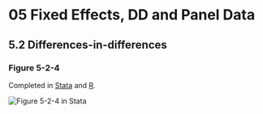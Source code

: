 # 05 Fixed Effects, DD and Panel Data
## 5.2 Differences-in-differences

### Figure 5-2-4

Completed in [Stata](Figure%205-2-4.do) and [R](Figure%205-2-4.r).

![Figure 5-2-4 in Stata](https://github.com/vikjam/mostly-harmless-replication/blob/master/05%20Fixed%20Effects,%20DD%20and%20Panel%20Data/Figure%205-2-4-Stata.png?raw=true)

